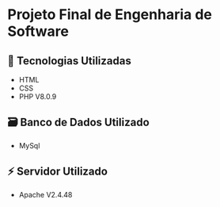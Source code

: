# Projeto Final de Engenharia de Software

## :rocket: Tecnologias Utilizadas

-   HTML
-   CSS
-   PHP V8.0.9

## :card_file_box: Banco de Dados Utilizado

-   MySql

## :zap: Servidor Utilizado

-   Apache V2.4.48
